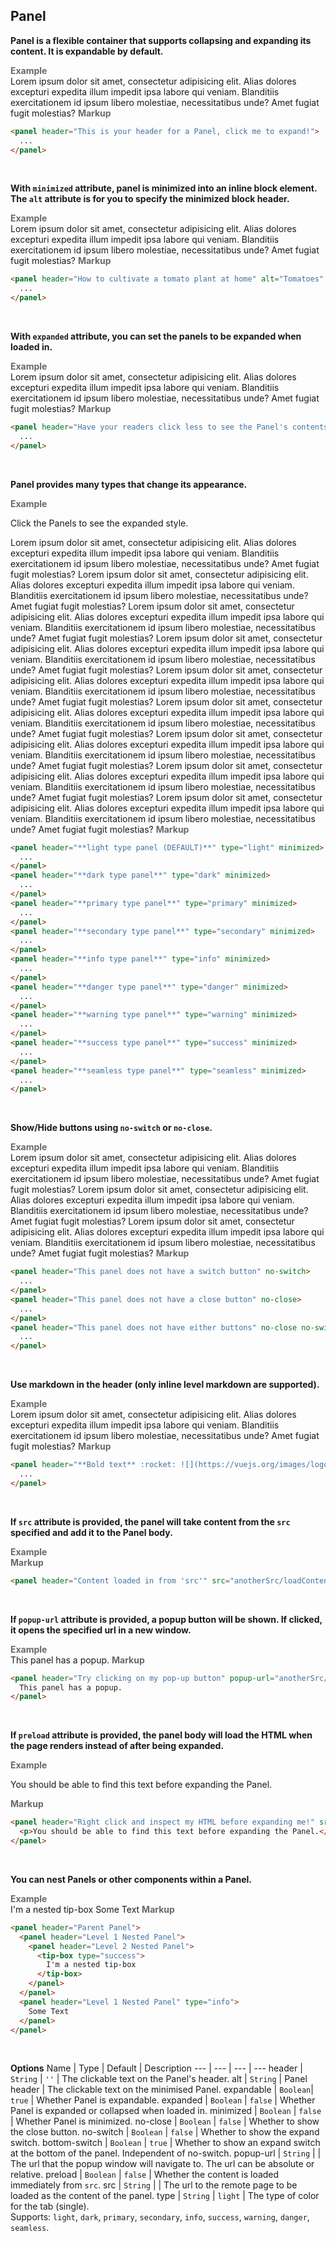 ## Panel

**Panel is a flexible container that supports collapsing and expanding its content. It is expandable by default.**

<tip-box border-left-color="#00B0F0">
  <i style="font-style: normal; font-weight: bold; color: dimgray">Example</i><br>
  <panel header="This is your header for a Panel, click me to expand!">
    Lorem ipsum dolor sit amet, consectetur adipisicing elit. Alias dolores excepturi expedita illum impedit ipsa labore qui veniam. Blanditiis exercitationem id ipsum libero molestiae, necessitatibus unde? Amet fugiat fugit molestias?
  </panel>
</tip-box>

<tip-box border-left-color="black">
<i style="font-style: normal; font-weight: bold; color: dimgray">Markup</i>

```html
<panel header="This is your header for a Panel, click me to expand!">
  ...
</panel>
```
</tip-box>
<br>

**With `minimized` attribute, panel is minimized into an inline block element. The `alt` attribute is for you to specify the minimized block header.**

<tip-box border-left-color="#00B0F0">
  <i style="font-style: normal; font-weight: bold; color: dimgray">Example</i><br>
  <panel header="How to cultivate a tomato plant at home" alt="Tomatoes" minimized>
    Lorem ipsum dolor sit amet, consectetur adipisicing elit. Alias dolores excepturi expedita illum impedit ipsa labore qui veniam. Blanditiis exercitationem id ipsum libero molestiae, necessitatibus unde? Amet fugiat fugit molestias?
  </panel>
</tip-box>

<tip-box border-left-color="black">
<i style="font-style: normal; font-weight: bold; color: dimgray">Markup</i>

```html
<panel header="How to cultivate a tomato plant at home" alt="Tomatoes" minimized>
  ...
</panel>
```
</tip-box>
<br>

**With `expanded` attribute, you can set the panels to be expanded when loaded in.**

<tip-box border-left-color="#00B0F0">
  <i style="font-style: normal; font-weight: bold; color: dimgray">Example</i><br>
  <panel header="Have your readers click less to see the Panel's contents" expanded>
    Lorem ipsum dolor sit amet, consectetur adipisicing elit. Alias dolores excepturi expedita illum impedit ipsa labore qui veniam. Blanditiis exercitationem id ipsum libero molestiae, necessitatibus unde? Amet fugiat fugit molestias?
  </panel>
</tip-box>

<tip-box border-left-color="black">
<i style="font-style: normal; font-weight: bold; color: dimgray">Markup</i>

```html
<panel header="Have your readers click less to see the Panel's contents" expanded>
  ...
</panel>
```
</tip-box>
<br>

**Panel provides many types that change its appearance.**


<tip-box border-left-color="#00B0F0">
  <i style="font-style: normal; font-weight: bold; color: dimgray">Example</i><br>
  <p>Click the Panels to see the expanded style.</p>
  <panel header="**light type panel (DEFAULT)**" type="light" minimized>
    Lorem ipsum dolor sit amet, consectetur adipisicing elit. Alias dolores excepturi expedita illum impedit ipsa labore qui veniam. Blanditiis exercitationem id ipsum libero molestiae, necessitatibus unde? Amet fugiat fugit molestias?
  </panel>
  <panel header="**dark type panel**" type="dark" minimized>
    Lorem ipsum dolor sit amet, consectetur adipisicing elit. Alias dolores excepturi expedita illum impedit ipsa labore qui veniam. Blanditiis exercitationem id ipsum libero molestiae, necessitatibus unde? Amet fugiat fugit molestias?
  </panel>
  <panel header="**primary type panel**" type="primary" minimized>
    Lorem ipsum dolor sit amet, consectetur adipisicing elit. Alias dolores excepturi expedita illum impedit ipsa labore qui veniam. Blanditiis exercitationem id ipsum libero molestiae, necessitatibus unde? Amet fugiat fugit molestias?
  </panel>
  <panel header="**secondary type panel**" type="secondary" minimized>
    Lorem ipsum dolor sit amet, consectetur adipisicing elit. Alias dolores excepturi expedita illum impedit ipsa labore qui veniam. Blanditiis exercitationem id ipsum libero molestiae, necessitatibus unde? Amet fugiat fugit molestias?
  </panel>
  <panel header="**info type panel**" type="info" minimized>
    Lorem ipsum dolor sit amet, consectetur adipisicing elit. Alias dolores excepturi expedita illum impedit ipsa labore qui veniam. Blanditiis exercitationem id ipsum libero molestiae, necessitatibus unde? Amet fugiat fugit molestias?
  </panel>
  <panel header="**danger type panel**" type="danger" minimized>
    Lorem ipsum dolor sit amet, consectetur adipisicing elit. Alias dolores excepturi expedita illum impedit ipsa labore qui veniam. Blanditiis exercitationem id ipsum libero molestiae, necessitatibus unde? Amet fugiat fugit molestias?
  </panel>
  <panel header="**warning type panel**" type="warning" minimized>
    Lorem ipsum dolor sit amet, consectetur adipisicing elit. Alias dolores excepturi expedita illum impedit ipsa labore qui veniam. Blanditiis exercitationem id ipsum libero molestiae, necessitatibus unde? Amet fugiat fugit molestias?
  </panel>
  <panel header="**success type panel**" type="success" minimized>
    Lorem ipsum dolor sit amet, consectetur adipisicing elit. Alias dolores excepturi expedita illum impedit ipsa labore qui veniam. Blanditiis exercitationem id ipsum libero molestiae, necessitatibus unde? Amet fugiat fugit molestias?
  </panel>
  <panel header="**seamless type panel**" type="seamless" minimized>
    Lorem ipsum dolor sit amet, consectetur adipisicing elit. Alias dolores excepturi expedita illum impedit ipsa labore qui veniam. Blanditiis exercitationem id ipsum libero molestiae, necessitatibus unde? Amet fugiat fugit molestias?
  </panel>
</tip-box>

<tip-box border-left-color="black">
<i style="font-style: normal; font-weight: bold; color: dimgray">Markup</i>

```html
<panel header="**light type panel (DEFAULT)**" type="light" minimized>
  ...
</panel>
<panel header="**dark type panel**" type="dark" minimized>
  ...
</panel>
<panel header="**primary type panel**" type="primary" minimized>
  ...
</panel>
<panel header="**secondary type panel**" type="secondary" minimized>
  ...
</panel>
<panel header="**info type panel**" type="info" minimized>
  ...
</panel>
<panel header="**danger type panel**" type="danger" minimized>
  ...
</panel>
<panel header="**warning type panel**" type="warning" minimized>
  ...
</panel>
<panel header="**success type panel**" type="success" minimized>
  ...
</panel>
<panel header="**seamless type panel**" type="seamless" minimized>
  ...
</panel>
```
</tip-box>
<br>

**Show/Hide buttons using `no-switch` or `no-close`.**

<tip-box border-left-color="#00B0F0">
  <i style="font-style: normal; font-weight: bold; color: dimgray">Example</i><br>
  <panel header="This panel does not have a switch button" no-switch>
    Lorem ipsum dolor sit amet, consectetur adipisicing elit. Alias dolores excepturi expedita illum impedit ipsa labore qui veniam. Blanditiis exercitationem id ipsum libero molestiae, necessitatibus unde? Amet fugiat fugit molestias?
  </panel>
  <panel header="This panel does not have a close button" no-close>
    Lorem ipsum dolor sit amet, consectetur adipisicing elit. Alias dolores excepturi expedita illum impedit ipsa labore qui veniam. Blanditiis exercitationem id ipsum libero molestiae, necessitatibus unde? Amet fugiat fugit molestias?
  </panel>
  <panel header="This panel does not have either buttons" no-close no-switch>
    Lorem ipsum dolor sit amet, consectetur adipisicing elit. Alias dolores excepturi expedita illum impedit ipsa labore qui veniam. Blanditiis exercitationem id ipsum libero molestiae, necessitatibus unde? Amet fugiat fugit molestias?
  </panel>
</tip-box>

<tip-box border-left-color="black">
<i style="font-style: normal; font-weight: bold; color: dimgray">Markup</i>

```html
<panel header="This panel does not have a switch button" no-switch>
  ...
</panel>
<panel header="This panel does not have a close button" no-close>
  ...
</panel>
<panel header="This panel does not have either buttons" no-close no-switch>
  ...
</panel>
```
</tip-box>
<br>

**Use markdown in the header (only inline level markdown are supported).**

<tip-box border-left-color="#00B0F0">
  <i style="font-style: normal; font-weight: bold; color: dimgray">Example</i><br>
  <panel header="**Bold text** :rocket: ![](https://vuejs.org/images/logo.png =25x25)" type="seamless">
    Lorem ipsum dolor sit amet, consectetur adipisicing elit. Alias dolores excepturi expedita illum impedit ipsa labore qui veniam. Blanditiis exercitationem id ipsum libero molestiae, necessitatibus unde? Amet fugiat fugit molestias?
  </panel>
</tip-box>

<tip-box border-left-color="black">
<i style="font-style: normal; font-weight: bold; color: dimgray">Markup</i>

```html
<panel header="**Bold text** :rocket: ![](https://vuejs.org/images/logo.png =25x25)" type="seamless">
  ...
</panel>
```
</tip-box>
<br>

**If `src` attribute is provided, the panel will take content from the `src` specified and add it to the Panel body.**

<tip-box border-left-color="#00B0F0">
  <i style="font-style: normal; font-weight: bold; color: dimgray">Example</i><br>
  <panel header="Content loaded in from 'src'" src="anotherSrc/loadContent.html#fragment" minimized></panel>
</tip-box>

<tip-box border-left-color="black">
<i style="font-style: normal; font-weight: bold; color: dimgray">Markup</i>

```html
<panel header="Content loaded in from 'src'" src="anotherSrc/loadContent.html#fragment" minimized></panel>
```
</tip-box>
<br>

**If `popup-url` attribute is provided, a popup button will be shown. If clicked, it opens the specified url in a new window.**

<tip-box border-left-color="#00B0F0">
  <i style="font-style: normal; font-weight: bold; color: dimgray">Example</i><br>
  <panel header="Try clicking on my pop-up button" popup-url="anotherSrc/loadContent.html">
    This panel has a popup.
  </panel>
</tip-box>

<tip-box border-left-color="black">
<i style="font-style: normal; font-weight: bold; color: dimgray">Markup</i>

```html
<panel header="Try clicking on my pop-up button" popup-url="anotherSrc/loadContent.html">
  This panel has a popup.
</panel>
```
</tip-box>
<br>

**If `preload` attribute is provided, the panel body will load the HTML when the page renders instead of after being expanded.**

<tip-box border-left-color="#00B0F0">
  <i style="font-style: normal; font-weight: bold; color: dimgray">Example</i><br>
  <panel header="Right click and inspect my HTML before expanding me!" src="anotherSrc/loadContent.html#fragment" preload>
    <p>You should be able to find this text before expanding the Panel.</p>
  </panel>
</tip-box>

<tip-box border-left-color="black">
<i style="font-style: normal; font-weight: bold; color: dimgray">Markup</i>

```html
<panel header="Right click and inspect my HTML before expanding me!" src="anotherSrc/loadContent.html#fragment" preload>
  <p>You should be able to find this text before expanding the Panel.</p>
</panel>
```
</tip-box>
<br>

**You can nest Panels or other components within a Panel.**

<tip-box border-left-color="#00B0F0">
  <i style="font-style: normal; font-weight: bold; color: dimgray">Example</i><br>
  <panel header="Parent Panel">
    <panel header="Level 1 Nested Panel">
      <panel header="Level 2 Nested Panel">
        <tip-box type="success">
          I'm a nested tip-box
        </tip-box>
      </panel>
    </panel>
    <panel header="Level 1 Nested Panel" type="info"> 
      Some Text
    </panel>
  </panel>
</tip-box>

<tip-box border-left-color="black">
<i style="font-style: normal; font-weight: bold; color: dimgray">Markup</i>

```html
<panel header="Parent Panel">
  <panel header="Level 1 Nested Panel">
    <panel header="Level 2 Nested Panel">
      <tip-box type="success">
        I'm a nested tip-box
      </tip-box>
    </panel>
  </panel>
  <panel header="Level 1 Nested Panel" type="info">
    Some Text
  </panel>
</panel>
```
</tip-box>
<br>

****Options****
Name | Type | Default | Description 
--- | --- | --- | ---
header | `String` | `''` | The clickable text on the Panel's header.
alt | `String` | Panel header | The clickable text on the minimised Panel.
expandable | `Boolean`| `true` | Whether Panel is expandable.
expanded | `Boolean` | `false` | Whether Panel is expanded or collapsed when loaded in.
minimized | `Boolean` | `false` | Whether Panel is minimized.
no-close | `Boolean` | `false` | Whether to show the close button.
no-switch | `Boolean` | `false` | Whether to show the expand switch.
bottom-switch | `Boolean` | `true` | Whether to show an expand switch at the bottom of the panel. Independent of no-switch.
popup-url | `String` | | The url that the popup window will navigate to. The url can be absolute or relative.
preload | `Boolean` | `false` | Whether the content is loaded immediately from `src`.
src | `String` | | The url to the remote page to be loaded as the content of the panel.
type | `String` | `light` | The type of color for the tab (single).<br>Supports: `light`, `dark`, `primary`, `secondary`, `info`, `success`, `warning`, `danger`, `seamless`.
